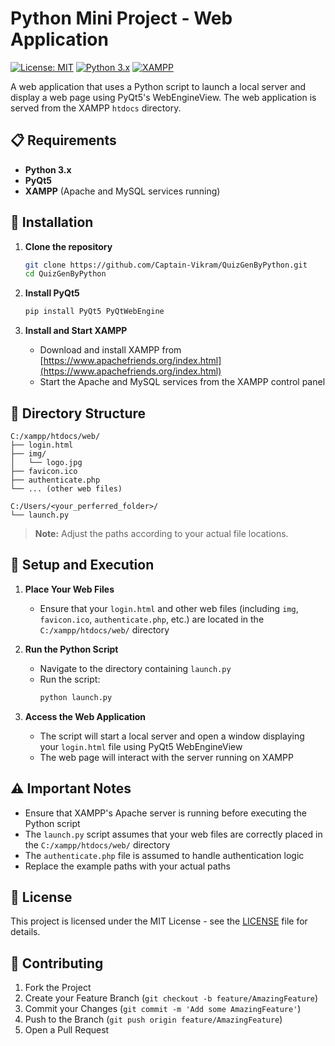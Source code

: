 # Python Mini Project - Web Application

[![License: MIT](https://img.shields.io/badge/License-MIT-yellow.svg)](https://opensource.org/licenses/MIT)
[![Python 3.x](https://img.shields.io/badge/python-3.x-blue.svg)](https://www.python.org/downloads/)
[![XAMPP](https://img.shields.io/badge/XAMPP-8.0+-orange.svg)](https://www.apachefriends.org/)

A web application that uses a Python script to launch a local server and display a web page using PyQt5's WebEngineView. The web application is served from the XAMPP `htdocs` directory.

## 📋 Requirements

- **Python 3.x**
- **PyQt5**
- **XAMPP** (Apache and MySQL services running)

## 🚀 Installation

1. **Clone the repository**
   ```sh
   git clone https://github.com/Captain-Vikram/QuizGenByPython.git
   cd QuizGenByPython
   ```

2. **Install PyQt5**
   ```sh
   pip install PyQt5 PyQtWebEngine
   ```

3. **Install and Start XAMPP**
   - Download and install XAMPP from [https://www.apachefriends.org/index.html](https://www.apachefriends.org/index.html)
   - Start the Apache and MySQL services from the XAMPP control panel

## 📂 Directory Structure

```
C:/xampp/htdocs/web/
├── login.html
├── img/
│   └── logo.jpg
├── favicon.ico
├── authenticate.php
└── ... (other web files)

C:/Users/<your_perferred_folder>/
└── launch.py
```

> **Note:** Adjust the paths according to your actual file locations.

## 🔧 Setup and Execution

1. **Place Your Web Files**
   - Ensure that your `login.html` and other web files (including `img`, `favicon.ico`, `authenticate.php`, etc.) are located in the `C:/xampp/htdocs/web/` directory

2. **Run the Python Script**
   - Navigate to the directory containing `launch.py`
   - Run the script:
     ```sh
     python launch.py
     ```

3. **Access the Web Application**
   - The script will start a local server and open a window displaying your `login.html` file using PyQt5 WebEngineView
   - The web page will interact with the server running on XAMPP

## ⚠️ Important Notes

- Ensure that XAMPP's Apache server is running before executing the Python script
- The `launch.py` script assumes that your web files are correctly placed in the `C:/xampp/htdocs/web/` directory
- The `authenticate.php` file is assumed to handle authentication logic
- Replace the example paths with your actual paths

## 📝 License

This project is licensed under the MIT License - see the [LICENSE](LICENSE) file for details.

## 🤝 Contributing

1. Fork the Project
2. Create your Feature Branch (`git checkout -b feature/AmazingFeature`)
3. Commit your Changes (`git commit -m 'Add some AmazingFeature'`)
4. Push to the Branch (`git push origin feature/AmazingFeature`)
5. Open a Pull Request
